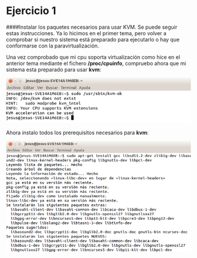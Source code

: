 # Ejercicio 1

####Instalar los paquetes necesarios para usar KVM. Se puede seguir estas instrucciones. Ya lo hicimos en el primer tema, pero volver a comprobar si nuestro sistema está preparado para ejecutarlo o hay que conformarse con la paravirtualización.

Una vez comprobado que mi cpu soporta virtualización como hice en el anterior tema mediante el fichero **/proc/cpuinfo**, compruebo ahora que mi sistema esta preparado para usar **kvm**:

![alt text](https://github.com/jmanday/Imagenes/blob/master/imagen170.png?raw=true)


Ahora instalo todos los prerequisitos necesarios para **kvm**:

![alt text](https://github.com/jmanday/Imagenes/blob/master/imagen171.png?raw=true) 